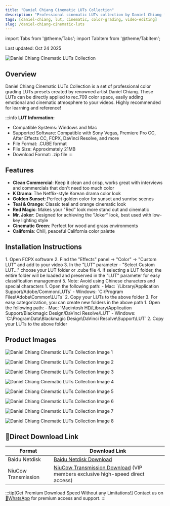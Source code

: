 ```yaml
---
title: "Daniel Chiang Cinematic LUTs Collection"
description: "Professional cinematic LUTs collection by Daniel Chiang for adding emotional and cinematic atmosphere to your videos. Perfect for interviews, commercials, and various video styles."
tags: [daniel-chiang, lut, cinematic, color-grading, video-editing]
slug: /daniel-chiang-cinematic-luts
---
```


import Tabs from '@theme/Tabs';
import TabItem from '@theme/TabItem';

Last updated: Oct 24 2025

![Daniel Chiang Cinematic LUTs Collection](https://www.vfx123.com/wp-content/uploads/2025/10/1760609488-48293b12c86d24d.webp)

## Overview

Daniel Chiang Cinematic LUTs Collection is a set of professional color grading LUTs presets created by renowned artist Daniel Chiang. These LUTs can be directly applied to rec.709 color space, easily adding emotional and cinematic atmosphere to your videos. Highly recommended for learning and reference!

:::info
**LUT Information:**
- Compatible Systems: Windows and Mac
- Supported Software: Compatible with Sony Vegas, Premiere Pro CC, After Effects CC, FCPX, DaVinci Resolve, and more
- File Format: .CUBE format
- File Size: Approximately 21MB
- Download Format: .zip file
:::

## Features

- **Clean Commercial**: Keep it clean and crisp, works great with interviews and commercials that don't need too much color
- **K Drama**: The Netflix-style Korean drama color look
- **Golden Sunset**: Perfect golden color for sunset and sunrise scenes
- **Teal & Orange**: Classic teal and orange cinematic look
- **Red Magic**: Makes your "Red" look more stand out and cinematic
- **Mr. Joker**: Designed for achieving the "Joker" look, best used with low-key lighting style
- **Cinematic Green**: Perfect for wood and grass environments
- **California**: Chill, peaceful California color palette

## Installation Instructions

<Tabs>
<TabItem value="fcpx" label="Final Cut Pro X">
  1. Open FCPX software
  2. Find the "Effects" panel → "Color" → "Custom LUT" and add to your video
  3. In the "LUT" parameter - "Select Custom LUT..." choose your LUT folder or .cube file
  4. If selecting a LUT folder, the entire folder will be loaded and preserved in the "LUT" parameter for easy classification management
  5. Note: Avoid using Chinese characters and special characters
</TabItem>

<TabItem value="premiere" label="Premiere Pro">
  1. Open the following path:
     - Mac: `/Library/Application Support/Adobe/Common/LUTs`
     - Windows: `C:\Program Files\Adobe\Common\LUTs`
  2. Copy your LUTs to the above folder
 3. For easy categorization, you can create new folders in the above path
</TabItem>

<TabItem value="resolve" label="DaVinci Resolve">
  1. Open the following path:
     - Mac: `Macintosh HD/Library/Application Support/Blackmagic Design/DaVinci Resolve/LUT`
     - Windows: `C:\ProgramData\Blackmagic Design\DaVinci Resolve\Support\LUT`
  2. Copy your LUTs to the above folder
</TabItem>
</Tabs>

## Product Images

![Daniel Chiang Cinematic LUTs Collection Image 1](https://www.vfx123.com/wp-content/uploads/2025/08/1754367600-5bf7ea4c684208b.jpg)

![Daniel Chiang Cinematic LUTs Collection Image 2](https://www.vfx123.com/wp-content/uploads/2025/08/1754367605-2f89018e0b6aa48.jpg)

![Daniel Chiang Cinematic LUTs Collection Image 3](https://www.vfx123.com/wp-content/uploads/2025/08/1754367644-70595ba97576401.jpg)

![Daniel Chiang Cinematic LUTs Collection Image 4](https://www.vfx123.com/wp-content/uploads/2025/08/1754367676-eaa572ac6cee880.jpg)

![Daniel Chiang Cinematic LUTs Collection Image 5](https://www.vfx123.com/wp-content/uploads/2025/08/1754367681-b41b6098cb457f6.jpg)

![Daniel Chiang Cinematic LUTs Collection Image 6](https://www.vfx123.com/wp-content/uploads/2025/08/1754367685-be894a62dbfe10a.jpg)

![Daniel Chiang Cinematic LUTs Collection Image 7](https://www.vfx123.com/wp-content/uploads/2025/08/1754367689-ffeb8277eee57e0.jpg)

![Daniel Chiang Cinematic LUTs Collection Image 8](https://www.vfx123.com/wp-content/uploads/2025/08/1754367694-358af0551942e6c.jpg)

## 🚀Direct Download Link

| Format | Download Link |
|--------|---------------|
| Baidu Netdisk | [Baidu Netdisk Download](https://pan.baidu.com/) |
| NiuCow Transmission | [NiuCow Transmission Download](https://www.niucow.com/) (VIP members exclusive high-speed direct access) |

:::tip[Get Premium Download Speed Without any Limitations!]
Contact us on [💬WhatsApp](https://wa.me/+8613237610083) for premium access and support.
:::
